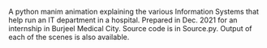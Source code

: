 A python manim animation explaining the various Information Systems 
that help run an IT department in a hospital. 
Prepared in Dec. 2021 for an internship in Burjeel Medical City. 
Source code is in Source.py. Output of each of the scenes is also available.
